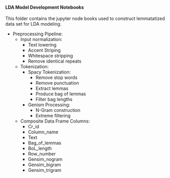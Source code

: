 #### LDA Model Development Notebooks

This folder contains the jupyter node books used to construct lemmatatized data set for LDA modeling.

- Preprocessing Pipeline:
    - Input normalization:
		- Text lowering
		- Accent Striping 
		- Whitespace stripping
        - Remove identical repeats
	- Tokenization:
		- Spacy Tokenization:
			- Remove stop words
			- Remove punctuation
			- Extract lemmas
			- Produce bag of lemmas
			- Filter bag lengths
		- Genism Processing:
			- N-Gram construction
			- Extreme filtering
	- Composite Data Frame Columns:
		- Cr_id
		- Column_name
		- Text
		- Bag_of_lemmas
		- BoL_length
		- Row_number
		- Gensim_nogram
		- Gensim_bigram
        - Gensim_trigram